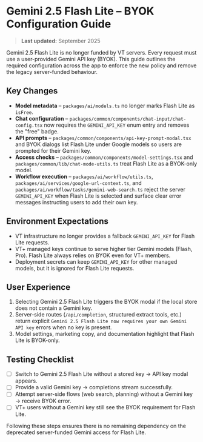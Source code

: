 # Gemini 2.5 Flash Lite – BYOK Configuration Guide

> **Last updated:** September 2025

Gemini 2.5 Flash Lite is no longer funded by VT servers. Every request must use a user-provided
Gemini API key (BYOK). This guide outlines the required configuration across the app to enforce the
new policy and remove the legacy server-funded behaviour.

## Key Changes

- **Model metadata** – `packages/ai/models.ts` no longer marks Flash Lite as `isFree`.
- **Chat configuration** – `packages/common/components/chat-input/chat-config.tsx` now requires the
  `GEMINI_API_KEY` enum entry and removes the "free" badge.
- **API prompts** – `packages/common/components/api-key-prompt-modal.tsx` and BYOK dialogs list
  Flash Lite under Google models so users are prompted for their Gemini key.
- **Access checks** – `packages/common/components/model-settings.tsx` and
  `packages/common/lib/chat-mode-utils.ts` treat Flash Lite as a BYOK-only model.
- **Workflow execution** – `packages/ai/workflow/utils.ts`,
  `packages/ai/services/google-url-context.ts`, and
  `packages/ai/workflow/tasks/gemini-web-search.ts` reject the server `GEMINI_API_KEY` when
  Flash Lite is selected and surface clear error messages instructing users to add their own key.

## Environment Expectations

- VT infrastructure no longer provides a fallback `GEMINI_API_KEY` for Flash Lite requests.
- VT+ managed keys continue to serve higher tier Gemini models (Flash, Pro). Flash Lite always
  relies on BYOK even for VT+ members.
- Deployment secrets can keep `GEMINI_API_KEY` for other managed models, but it is ignored for
  Flash Lite requests.

## User Experience

1. Selecting Gemini 2.5 Flash Lite triggers the BYOK modal if the local store does not contain a
   Gemini key.
2. Server-side routes (`/api/completion`, structured extract tools, etc.) return explicit
   `Gemini 2.5 Flash Lite now requires your own Gemini API key` errors when no key is present.
3. Model settings, marketing copy, and documentation highlight that Flash Lite is BYOK-only.

## Testing Checklist

- [ ] Switch to Gemini 2.5 Flash Lite without a stored key → API key modal appears.
- [ ] Provide a valid Gemini key → completions stream successfully.
- [ ] Attempt server-side flows (web search, planning) without a Gemini key → receive BYOK error.
- [ ] VT+ users without a Gemini key still see the BYOK requirement for Flash Lite.

Following these steps ensures there is no remaining dependency on the deprecated
server-funded Gemini access for Flash Lite.
